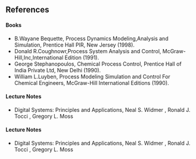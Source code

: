 ## References
#### Books
- B.Wayane Bequette, Process Dynamics Modeling,Analysis and Simulation, Prentice Hall PIR, New Jersey (1998).
- Donald R.Coughnowr,Process System Analysis and Control, McGraw-Hill,Inc,International Edition (1991).
- George Stephanopoulos, Chemical Process Control, Prentice Hall of India Private Ltd, New Delhi (1990).
- William L.Luyben, Process Modeling Simulation and Control For Chemical Engineers, McGraw-Hill International Editions (1990).

#### Lecture Notes
- Digital Systems: Principles and Applications, Neal S. Widmer , Ronald J. Tocci , Gregory L. Moss
#### Lecture Notes
- Digital Systems: Principles and Applications, Neal S. Widmer , Ronald J. Tocci , Gregory L. Moss


